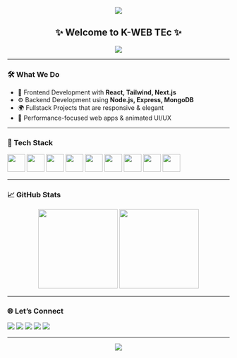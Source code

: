 <!-- Profile Banner -->
<p align="center">
  <img src="https://capsule-render.vercel.app/api?type=waving&color=0ED3CF,9333EA&height=180&section=header&text=K-WEB%20TEc&fontSize=40&fontColor=ffffff" />
</p>

<h2 align="center">✨ Welcome to K-WEB TEc ✨</h2>

<p align="center">
  <img src="https://readme-typing-svg.demolab.com?font=Fira+Code&size=20&pause=1000&color=9333EA&center=true&vCenter=true&width=435&lines=Crafting+modern+web+experiences.;Frontend+to+Backend+Solutions.;Clean+code+%7C+Cool+UI+%7C+Complete+Web+Apps" />
</p>

---

### 🛠️ What We Do

- 🎨 Frontend Development with **React, Tailwind, Next.js**
- ⚙️ Backend Development using **Node.js, Express, MongoDB**
- 🌍 Fullstack Projects that are responsive & elegant
- 🚀 Performance-focused web apps & animated UI/UX

---

### 🔧 Tech Stack

<p align="left">
  <img src="https://cdn.jsdelivr.net/gh/devicons/devicon/icons/javascript/javascript-original.svg" width="40" />
  <img src="https://cdn.jsdelivr.net/gh/devicons/devicon/icons/react/react-original.svg" width="40" />
  <img src="https://cdn.jsdelivr.net/gh/devicons/devicon/icons/nextjs/nextjs-original.svg" width="40" />
  <img src="https://cdn.jsdelivr.net/gh/devicons/devicon/icons/nodejs/nodejs-original.svg" width="40" />
  <img src="https://cdn.jsdelivr.net/gh/devicons/devicon/icons/express/express-original.svg" width="40" />
  <img src="https://cdn.jsdelivr.net/gh/devicons/devicon/icons/mongodb/mongodb-original.svg" width="40" />
  <img src="https://cdn.jsdelivr.net/gh/devicons/devicon/icons/html5/html5-original.svg" width="40" />
  <img src="https://cdn.jsdelivr.net/gh/devicons/devicon/icons/css3/css3-original.svg" width="40" />
  <img src="https://cdn.jsdelivr.net/gh/devicons/devicon/icons/git/git-original.svg" width="40" />
</p>

---

### 📈 GitHub Stats

<p align="center">
  <img src="https://github-readme-stats.vercel.app/api?username=k-web-tec&show_icons=true&theme=tokyonight&hide_border=true" height="180px" />
  <img src="https://github-readme-stats.vercel.app/api/top-langs/?username=k-web-tec&layout=compact&theme=tokyonight&hide_border=true" height="180px" />
</p>

---

### 🌐 Let’s Connect

<p align="left">
  <a href="mailto:kwebtec@gmail.com"><img src="https://img.shields.io/badge/Gmail-EA4335?style=for-the-badge&logo=gmail&logoColor=white"/></a>
  <a href="https://yourwebsite.com"><img src="https://img.shields.io/badge/Portfolio-0ED3CF?style=for-the-badge&logo=vercel&logoColor=white"/></a>
  <a href="https://linkedin.com/in/your-profile"><img src="https://img.shields.io/badge/LinkedIn-0077B5?style=for-the-badge&logo=linkedin&logoColor=white"/></a>
  <a href="https://github.com/k-web-tec"><img src="https://img.shields.io/badge/GitHub-181717?style=for-the-badge&logo=github&logoColor=white"/></a>
  <a href="https://instagram.com/yourprofile"><img src="https://img.shields.io/badge/Instagram-E1306C?style=for-the-badge&logo=instagram&logoColor=white"/></a>
</p>

---

<p align="center">
  <img src="https://capsule-render.vercel.app/api?type=waving&color=9333EA,0ED3CF&height=100&section=footer"/>
</p>
